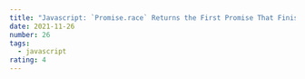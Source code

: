 ```yaml
---
title: "Javascript: `Promise.race` Returns the First Promise That Finishes"
date: 2021-11-26
number: 26
tags:
  - javascript
rating: 4
---
```


